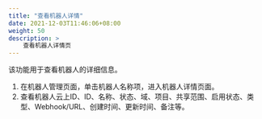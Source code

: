 ```yaml
---
title: "查看机器人详情"
date: 2021-12-03T11:46:06+08:00
weight: 50
description: >
    查看机器人详情页
---
```


该功能用于查看机器人的详细信息。

1. 在机器人管理页面，单击机器人名称项，进入机器人详情页面。
2. 查看机器人云上ID、ID、名称、状态、域、项目、共享范围、启用状态、类型、Webhook/URL、创建时间、更新时间、备注等。